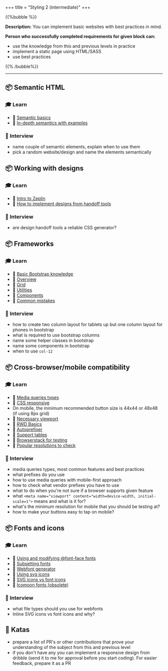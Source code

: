 +++
title = "Styling 2 (intermediate)"
+++

{{%bubble %}}

**Description:** You can implement basic websites with best practices in mind.

**Person who successfully completed requirements for given block can:**

- use the knowledge from this and previous levels in practice
- implement a static page using HTML/SASS 
- use best practices

{{% /bubble%}}

---

## 📦 Semantic HTML

### 🎓 Learn

* 📗 [Semantic basics](https://www.w3schools.com/Html/html5_semantic_elements.asp)
* 📗 [In-depth semantics with examples](https://internetingishard.com/html-and-css/semantic-html/)


### 🎤 Interview

* name couple of semantic elements, explain when to use them
* pick a random website/design and name the elements semantically
  

## 📦 Working with designs

### 🎓 Learn

* 📗 [Intro to Zeplin](https://www.youtube.com/watch?v=x1RPNx8Jsp4)
* 📗 [How to implement designs from handoff tools](https://gist.github.com/ArekJanik/7aa1bc4dae4720ecea05bbde7bd034dd)


### 🎤 Interview

* are design handoff tools a reliable CSS generator?


## 📦 Frameworks

### 🎓 Learn

* 📗 [Basic Bootstrap knowledge](http://getbootstrap.com/)
* 📗 [Overview](http://getbootstrap.com/docs/4.1/layout/overview/)
* 📗 [Grid](http://getbootstrap.com/docs/4.1/layout/grid/)
* 📗 [Utilities](http://getbootstrap.com/docs/4.1/layout/utilities-for-layout/)
* 📗 [Components](http://getbootstrap.com/docs/4.1/components)
* 📗 [Common mistakes](https://medium.com/selleo/bootstrap-is-easy-c59578652d8f)


### 🎤 Interview

* how to create two column layout for tablets up but one column layout for phones in bootstrap
* what is required to use bootstrap columns
* name some helper classes in bootstrap
* name some components in bootstrap
* when to use `col-12`


## 📦 Cross-browser/mobile compatibility

### 🎓 Learn
 
* 📗 [Media queries types](https://www.w3schools.com/cssref/css3_pr_mediaquery.asp)
* 📗 [CSS responsive](https://www.w3schools.com/Css/css_rwd_intro.asp)
* On mobile, the minimum recommended button size is 44x44 or 48x48 (if using 8px grid)
* 📗 [Necessary viewport](https://developer.mozilla.org/en-US/docs/Web/HTML/Viewport_meta_tag#viewport_basics)
* 📗 [RWD Basics](https://internetingishard.com/html-and-css/responsive-design/)
* 📗 [Autoprefixer](https://github.com/postcss/autoprefixer)
* 📗 [Support tables](https://caniuse.com/)
* 📗 [Browserstack for testing](https://www.browserstack.com/)
* 📗 [Popular resolutions to check](https://gs.statcounter.com/screen-resolution-stats/desktop/worldwide)

### 🎤 Interview

* media queries types, most common features and best practices
* what prefixes do you use
* how to use media queries with mobile-first approach
* how to check what vendor prefixes you have to use
* what to do when you're not sure if a browser supports given feature
* what `<meta name="viewport" content="width=device-width, initial-scale=1">` means and what is it for?
* what's the minimum resolution for mobile that you should be testing at?
* how to make your buttons easy to tap on mobile?


## 📦 Fonts and icons

### 🎓 Learn
 
* 📗 [Using and modifying @font-face fonts](https://css-tricks.com/snippets/css/using-font-face/)
* 📗 [Subsetting fonts](http://thenewcode.com/878/Slash-Page-Load-Times-With-CSS-Font-Subsetting)
* 📗 [Webfont generator](https://transfonter.org/)
* 📗 [Using svg icons](https://css-tricks.com/pretty-good-svg-icon-system/)
* 📗 [SVG icons vs font icons](https://css-tricks.com/icon-fonts-vs-svg/)
* 📙 [Icomoon fonts (obsolete)](https://icomoon.io/app/#/select)


### 🎤 Interview

* what file types should you use for webfonts
* Inline SVG icons vs font icons and why?

## 📝 Katas
- prepare a list of PR's or other contributions that prove your understanding of the subject from this and previous level
- if you don't have any you can implement a responsive design from dribble (send it to me for approval before you start coding). For easier feedback, prepare it as a PR
